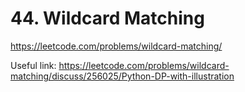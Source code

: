 # 44. Wildcard Matching

https://leetcode.com/problems/wildcard-matching/

Useful link: https://leetcode.com/problems/wildcard-matching/discuss/256025/Python-DP-with-illustration
